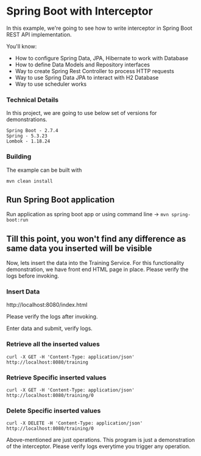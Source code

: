 # Spring Boot with Interceptor

In this example, we're going to see how to write interceptor in Spring Boot REST API implementation.

You'll know:

- How to configure Spring Data, JPA, Hibernate to work with Database
- How to define Data Models and Repository interfaces
- Way to create Spring Rest Controller to process HTTP requests
- Way to use Spring Data JPA to interact with H2 Database
- Way to use scheduler works

### Technical Details
In this project, we are going to use below set of versions for demonstrations.

    Spring Boot - 2.7.4
    Spring - 5.3.23
    Lombok - 1.18.24

### Building

The example can be built with

    mvn clean install

## Run Spring Boot application

Run application as spring boot app or using command line -> `mvn spring-boot:run`

## Till this point, you won't find any difference as same data you inserted will be visible

Now, lets insert the data into the Training Service. For this functionality demonstration, we have front end HTML page in place.
Please verify the logs before invoking.

### Insert Data
http://localhost:8080/index.html

Please verify the logs after invoking.

Enter data and submit, verify logs.

### Retrieve all the inserted values

    curl -X GET -H 'Content-Type: application/json' http://localhost:8080/training

### Retrieve Specific inserted values

    curl -X GET -H 'Content-Type: application/json' http://localhost:8080/training/0

### Delete Specific inserted values

    curl -X DELETE -H 'Content-Type: application/json' http://localhost:8080/training/0

Above-mentioned are just operations. This program is just a demonstration of the interceptor. Please verify logs everytime you trigger any operation.